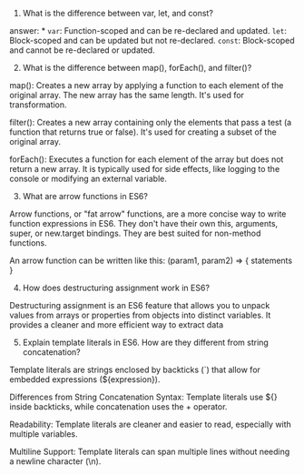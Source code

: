 1) What is the difference between var, let, and const?

answer: *
 `var`: Function-scoped and can be re-declared and updated.
`let`: Block-scoped and can be updated but not re-declared.
`const`: Block-scoped and cannot be re-declared or updated.

2) What is the difference between map(), forEach(), and filter()? 

map(): Creates a new array by applying a function to each element of the original array. The new array has the same length. It's used for transformation.

filter(): Creates a new array containing only the elements that pass a test (a function that returns true or false). It's used for creating a subset of the original array.

forEach(): Executes a function for each element of the array but does not return a new array. It is typically used for side effects, like logging to the console or modifying an external variable.

3) What are arrow functions in ES6?

Arrow functions, or "fat arrow" functions, are a more concise way to write function expressions in ES6. They don't have their own this, arguments, super, or new.target bindings. They are best suited for non-method functions.

An arrow function can be written like this: (param1, param2) => { statements }

4) How does destructuring assignment work in ES6?

Destructuring assignment is an ES6 feature that allows you to unpack values from arrays or properties from objects into distinct variables. It provides a cleaner and more efficient way to extract data

5) Explain template literals in ES6. How are they different from string concatenation?

Template literals are strings enclosed by backticks (`) that allow for embedded expressions (${expression}).

Differences from String Concatenation
Syntax: Template literals use ${} inside backticks, while concatenation uses the + operator.

Readability: Template literals are cleaner and easier to read, especially with multiple variables.

Multiline Support: Template literals can span multiple lines without needing a newline character (\n).